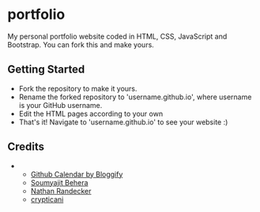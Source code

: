 # portfolio
My personal portfolio website coded in HTML, CSS, JavaScript and Bootstrap.
You can fork this and make yours.

## Getting Started
- Fork the repository to make it yours.
- Rename the forked repository to 'username.github.io', where username is your GitHub username.
- Edit the HTML pages according to your own
- That's it! Navigate to 'username.github.io' to see your website :)

## Credits
- <ul>
  <li><a href="https://github.com/Bloggify/github-calendar" target="_blank">Github Calendar by Bloggify</a></li>
  <li><a href="https://github.com/soumyajit4419/Portfolio" target="_blank">Soumyajit Behera</a></li>
  <li><a href="https://github.com/nrandecker/particle" target="_blank">Nathan Randecker</a></li>
  <li><a href="https://github.com/crypticani" target="_blank">crypticani</a></li>
</ul>
